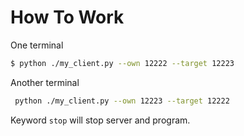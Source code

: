
# How To Work

One terminal

```sh
$ python ./my_client.py --own 12222 --target 12223
```

Another terminal

```sh
 python ./my_client.py --own 12223 --target 12222
```

Keyword `stop` will stop server and program.
